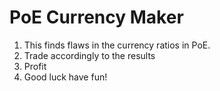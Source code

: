 # PoE Currency Maker
1. This finds flaws in the currency ratios in PoE.
2. Trade accordingly to the results
3. Profit
4. Good luck have fun!
